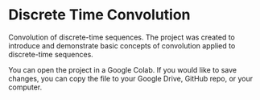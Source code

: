 # Discrete Time Convolution
Convolution of discrete-time sequences.
The project was created to introduce and demonstrate basic concepts of convolution applied to discrete-time sequences.

You can open the project in a Google Colab.  If you would like to save changes, you can copy the file to your Google Drive, GitHub repo, or your computer.
